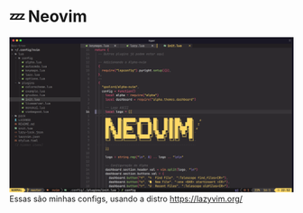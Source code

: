 # 💤 Neovim

![Texto Alternativo](neovim.png)
Essas são minhas configs, usando a distro https://lazyvim.org/

